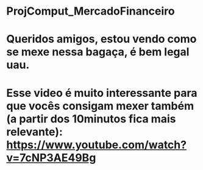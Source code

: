 # ProjComput_MercadoFinanceiro
# Queridos amigos, estou vendo como se mexe nessa bagaça, é bem legal uau.
# Esse video é muito interessante para que vocês consigam mexer também (a partir dos 10minutos fica mais relevante): https://www.youtube.com/watch?v=7cNP3AE49Bg 
# 
#
#
#
#
